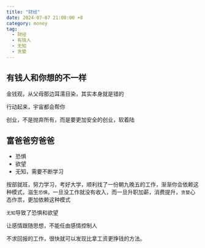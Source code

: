 ```yaml
---
title: "财经"
date: 2024-07-07 21:08:00 +8
category: money
tag:
  - 财经
  - 有钱人
  - 无知
  - 贪婪
---
```


## 有钱人和你想的不一样

金钱观，从父母那边耳濡目染，其实本身就是错的

行动起来，宇宙都会帮你

创业，不是抛弃所有，而是要更加安全的创业，软着陆

## 富爸爸穷爸爸

- 恐惧
- 欲望
- 无知，需要不断学习

按部就班，努力学习，考好大学，顺利找了一份朝九晚五的工作，渐渐你会依赖这种模式，滋生`恐惧`，一旦没工作就没有收入，而一旦升职加薪，消费提升，`贪婪`心态作祟，更加依赖这种模式

`无知`导致了恐惧和欲望

让感情跟随思想，不能任由感情控制人

不求回报的工作，很快就可以发现比拿工资更挣钱的方法。
